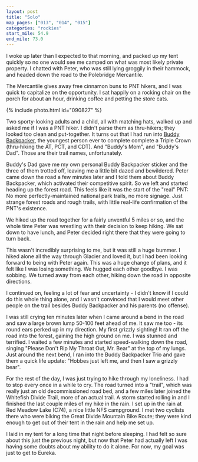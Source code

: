 ```yaml
---
layout: post
title: "Solo"
map_pages: ["013", "014", "015"]
categories: "rockies"
start_mile: 54.9
end_mile: 73.0
---
```


I woke up later than I expected to that morning, and packed up my tent quickly
so no one would see me camped on what was most likely private property. I
chatted with Peter, who was still lying groggily in their hammock, and headed
down the road to the Polebridge Mercantile.

The Mercantile gives away free cinnamon buns to PNT hikers, and I was quick to
capitalize on the opportunity. I sat happily on a rocking chair on the porch for
about an hour, drinking coffee and petting the store cats.

{% include photo.html id="090827" %}

Two sporty-looking adults and a child, all with matching hats, walked up and
asked me if I was a PNT hiker.  I didn't parse them as thru-hikers; they
looked too clean and put-together. It turns out that I had run into
<a href="https://www.backpacker.com/news-and-events/buddy-backpacker-triple-crown" target="_blank">
Buddy Backpacker,</a>
the youngest person ever to complete complete a Triple Crown (thru-hiking the
AT, PCT, and CDT). And "Buddy's Mom", and "Buddy's Dad". Those are their trail
names, unfortunately.

Buddy's Dad gave me my own personal Buddy Backpacker sticker and the three of
them trotted off, leaving me a little bit dazed and bewildered. Peter came down
the road a few minutes later and I told them about Buddy Backpacker, which
activated their competitive spirit. So we left and started heading up the forest
road. This feels like it was the start of the "real" PNT: No more
perfectly-maintained national park trails, no more signage.  Just strange forest
roads and rough trails, with little real-life confirmation of the PNT's
existence.

We hiked up the road together for a fairly unventful 5 miles or so, and the
whole time Peter was wrestling with their decision to keep hiking. We sat down
to have lunch, and Peter decided right there that they were going to turn back.

This wasn't incredibly surprising to me, but it was still a huge bummer. I hiked
alone all the way through Glacier and loved it, but I had been looking forward
to being with Peter again. This was a huge change of plans, and it felt like I
was losing something. We hugged each other goodbye. I was sobbing. We turned
away from each other, hiking down the road in opposite directions.

I continued on, feeling a lot of fear and uncertainty - I didn't know if I could
do this whole thing alone, and I wasn't convinced that I would meet other people
on the trail besides Buddy Backpacker and his parents (no offense).

I was still crying ten minutes later when I came around a bend in the road and
saw a large brown lump 50-100 feet ahead of me. It saw me too - its round ears
perked up in my direction. My first grizzly sighting! It ran off the road into
the forest, gaining the high ground on me. I was stunned and terrified. I
waited a few minutes and started speed-walking down the road, singing "Please
Don't Rip My Throat Out, Mr. Bear" at the top of my lungs. Just around the next
bend, I ran into the Buddy Backpacker Trio and gave them a quick life update:
"Hobbes just left me, and then I saw a grizzly bear".

For the rest of the day, I was just trying to hike through my loneliness. I had
to stop every once in a while to cry. The road turned into a "trail", which was
really just an old decommissioned road bed, and a few miles later joined the
Whitefish Divide Trail, more of an actual trail. A storm started rolling in and
I finished the last couple miles of my hike in the rain.  I set up in the rain
at Red Meadow Lake (C74), a nice little NFS campground. I met two cyclists there
who were biking the Great Divide Mountain Bike Route; they were kind enough to
get out of their tent in the rain and help me set up.

I laid in my tent for a long time that night before sleeping. I had felt so sure
about this just the previous night, but now that Peter had actually left I was
having some doubts about my ability to do it alone. For now, my goal was just to
get to Eureka.

